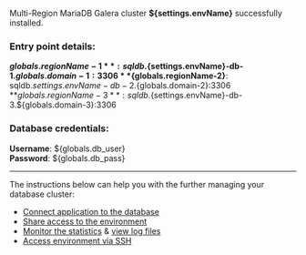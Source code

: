 Multi-Region MariaDB Galera cluster **${settings.envName}** successfully installed.


### Entry point details:    
**${globals.regionName-1}**: sqldb.${settings.envName}-db-1.${globals.domain-1}:3306   
**${globals.regionName-2}**: sqldb.${settings.envName}-db-2.${globals.domain-2}:3306   
**${globals.regionName-3}**: sqldb.${settings.envName}-db-3.${globals.domain-3}:3306   

### Database credentials:   
**Username**: ${globals.db_user}  
**Password**: ${globals.db_pass}  

___

The instructions below can help you with the further managing your database cluster:

- [Connect application to the database](https://docs.jelastic.com/database-connection)
- [Share access to the environment](https://docs.jelastic.com/share-environment)
- [Monitor the statistics](https://docs.jelastic.com/view-app-statistics) & [view log files](https://docs.jelastic.com/view-log-files)
- [Access environment via SSH](https://docs.jelastic.com/ssh-access)
